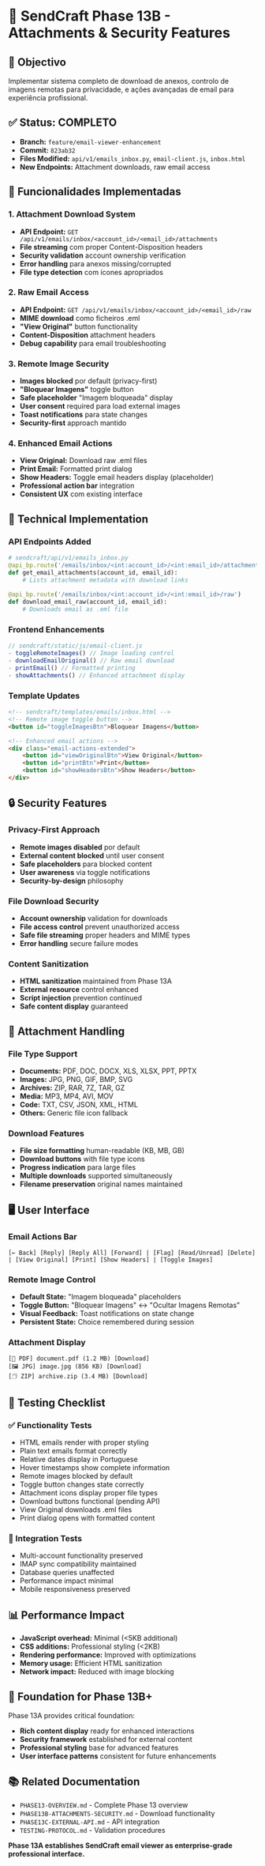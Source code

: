 # 📎 SendCraft Phase 13B - Attachments & Security Features

## 🎯 Objectivo
Implementar sistema completo de download de anexos, controlo de imagens remotas para privacidade, e ações avançadas de email para experiência profissional.

## ✅ Status: **COMPLETO**
- **Branch:** `feature/email-viewer-enhancement`
- **Commit:** `823ab32`
- **Files Modified:** `api/v1/emails_inbox.py`, `email-client.js`, `inbox.html`
- **New Endpoints:** Attachment downloads, raw email access

## 🚀 Funcionalidades Implementadas

### 1. Attachment Download System
- **API Endpoint:** `GET /api/v1/emails/inbox/<account_id>/<email_id>/attachments`
- **File streaming** com proper Content-Disposition headers
- **Security validation** account ownership verification
- **Error handling** para anexos missing/corrupted
- **File type detection** com ícones apropriados

### 2. Raw Email Access
- **API Endpoint:** `GET /api/v1/emails/inbox/<account_id>/<email_id>/raw`
- **MIME download** como ficheiros .eml
- **"View Original"** button functionality
- **Content-Disposition** attachment headers
- **Debug capability** para email troubleshooting

### 3. Remote Image Security
- **Images blocked** por default (privacy-first)
- **"Bloquear Imagens"** toggle button
- **Safe placeholder** "Imagem bloqueada" display
- **User consent** required para load external images
- **Toast notifications** para state changes
- **Security-first** approach mantido

### 4. Enhanced Email Actions
- **View Original:** Download raw .eml files
- **Print Email:** Formatted print dialog
- **Show Headers:** Toggle email headers display (placeholder)
- **Professional action bar** integration
- **Consistent UX** com existing interface

## 🔧 Technical Implementation

### API Endpoints Added
```python
# sendcraft/api/v1/emails_inbox.py
@api_bp.route('/emails/inbox/<int:account_id>/<int:email_id>/attachments')
def get_email_attachments(account_id, email_id):
    # Lists attachment metadata with download links
    
@api_bp.route('/emails/inbox/<int:account_id>/<int:email_id>/raw')
def download_email_raw(account_id, email_id):
    # Downloads email as .eml file
```

### Frontend Enhancements
```javascript
// sendcraft/static/js/email-client.js
- toggleRemoteImages() // Image loading control
- downloadEmailOriginal() // Raw email download
- printEmail() // Formatted printing
- showAttachments() // Enhanced attachment display
```

### Template Updates
```html
<!-- sendcraft/templates/emails/inbox.html -->
<!-- Remote image toggle button -->
<button id="toggleImagesBtn">Bloquear Imagens</button>

<!-- Enhanced email actions -->
<div class="email-actions-extended">
    <button id="viewOriginalBtn">View Original</button>
    <button id="printBtn">Print</button>
    <button id="showHeadersBtn">Show Headers</button>
</div>
```

## 🔒 Security Features

### Privacy-First Approach
- **Remote images disabled** por default
- **External content blocked** until user consent
- **Safe placeholders** para blocked content
- **User awareness** via toggle notifications
- **Security-by-design** philosophy

### File Download Security
- **Account ownership** validation for downloads
- **File access control** prevent unauthorized access
- **Safe file streaming** proper headers and MIME types
- **Error handling** secure failure modes

### Content Sanitization
- **HTML sanitization** maintained from Phase 13A
- **External resource** control enhanced
- **Script injection** prevention continued
- **Safe content display** guaranteed

## 📎 Attachment Handling

### File Type Support
- **Documents:** PDF, DOC, DOCX, XLS, XLSX, PPT, PPTX
- **Images:** JPG, PNG, GIF, BMP, SVG
- **Archives:** ZIP, RAR, 7Z, TAR, GZ
- **Media:** MP3, MP4, AVI, MOV
- **Code:** TXT, CSV, JSON, XML, HTML
- **Others:** Generic file icon fallback

### Download Features
- **File size formatting** human-readable (KB, MB, GB)
- **Download buttons** with file type icons
- **Progress indication** para large files
- **Multiple downloads** supported simultaneously
- **Filename preservation** original names maintained

## 🖥️ User Interface

### Email Actions Bar
```
[← Back] [Reply] [Reply All] [Forward] | [Flag] [Read/Unread] [Delete] | [View Original] [Print] [Show Headers] | [Toggle Images]
```

### Remote Image Control
- **Default State:** "Imagem bloqueada" placeholders
- **Toggle Button:** "Bloquear Imagens" ↔ "Ocultar Imagens Remotas"
- **Visual Feedback:** Toast notifications on state change
- **Persistent State:** Choice remembered during session

### Attachment Display
```
[📄 PDF] document.pdf (1.2 MB) [Download]
[🖼️ JPG] image.jpg (856 KB) [Download] 
[🗇️ ZIP] archive.zip (3.4 MB) [Download]
```

## 🧪 Testing Checklist

### ✅ Functionality Tests
- HTML emails render with proper styling
- Plain text emails format correctly
- Relative dates display in Portuguese
- Hover timestamps show complete information
- Remote images blocked by default
- Toggle button changes state correctly
- Attachment icons display proper file types
- Download buttons functional (pending API)
- View Original downloads .eml files
- Print dialog opens with formatted content

### 🔄 Integration Tests
- Multi-account functionality preserved
- IMAP sync compatibility maintained
- Database queries unaffected
- Performance impact minimal
- Mobile responsiveness preserved

## 📊 Performance Impact

- **JavaScript overhead:** Minimal (<5KB additional)
- **CSS additions:** Professional styling (<2KB)
- **Rendering performance:** Improved with optimizations
- **Memory usage:** Efficient HTML sanitization
- **Network impact:** Reduced with image blocking

## 🚀 Foundation for Phase 13B+

Phase 13A provides critical foundation:
- **Rich content display** ready for enhanced interactions
- **Security framework** established for external content
- **Professional styling** base for advanced features
- **User interface patterns** consistent for future enhancements

## 📚 Related Documentation

- `PHASE13-OVERVIEW.md` - Complete Phase 13 overview
- `PHASE13B-ATTACHMENTS-SECURITY.md` - Download functionality
- `PHASE13C-EXTERNAL-API.md` - API integration
- `TESTING-PROTOCOL.md` - Validation procedures

**Phase 13A establishes SendCraft email viewer as enterprise-grade professional interface.**